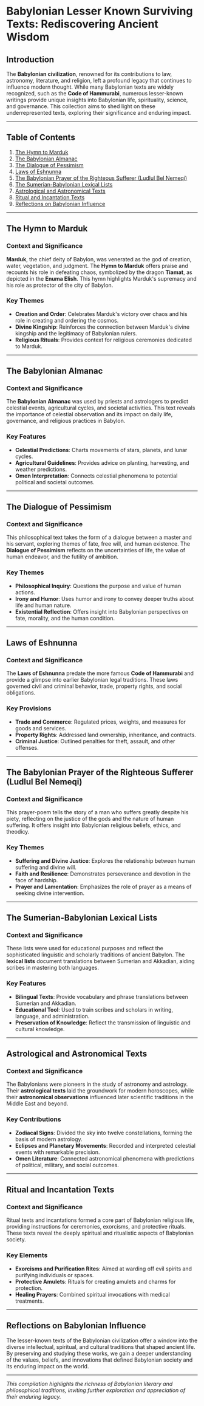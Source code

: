 # Babylonian Lesser Known Surviving Texts: Rediscovering Ancient Wisdom

## Introduction

The **Babylonian civilization**, renowned for its contributions to law, astronomy, literature, and religion, left a profound legacy that continues to influence modern thought. While many Babylonian texts are widely recognized, such as the **Code of Hammurabi**, numerous lesser-known writings provide unique insights into Babylonian life, spirituality, science, and governance. This collection aims to shed light on these underrepresented texts, exploring their significance and enduring impact.

---

## Table of Contents

1. [The Hymn to Marduk](#the-hymn-to-marduk)
2. [The Babylonian Almanac](#the-babylonian-almanac)
3. [The Dialogue of Pessimism](#the-dialogue-of-pessimism)
4. [Laws of Eshnunna](#laws-of-eshnunna)
5. [The Babylonian Prayer of the Righteous Sufferer (Ludlul Bel Nemeqi)](#the-babylonian-prayer-of-the-righteous-sufferer-ludlul-bel-nemeqi)
6. [The Sumerian-Babylonian Lexical Lists](#the-sumerian-babylonian-lexical-lists)
7. [Astrological and Astronomical Texts](#astrological-and-astronomical-texts)
8. [Ritual and Incantation Texts](#ritual-and-incantation-texts)
9. [Reflections on Babylonian Influence](#reflections-on-babylonian-influence)

---

## The Hymn to Marduk

### Context and Significance
**Marduk**, the chief deity of Babylon, was venerated as the god of creation, water, vegetation, and judgment. The **Hymn to Marduk** offers praise and recounts his role in defeating chaos, symbolized by the dragon **Tiamat**, as depicted in the **Enuma Elish**. This hymn highlights Marduk's supremacy and his role as protector of the city of Babylon.

### Key Themes
- **Creation and Order**: Celebrates Marduk's victory over chaos and his role in creating and ordering the cosmos.
- **Divine Kingship**: Reinforces the connection between Marduk's divine kingship and the legitimacy of Babylonian rulers.
- **Religious Rituals**: Provides context for religious ceremonies dedicated to Marduk.

---

## The Babylonian Almanac

### Context and Significance
The **Babylonian Almanac** was used by priests and astrologers to predict celestial events, agricultural cycles, and societal activities. This text reveals the importance of celestial observation and its impact on daily life, governance, and religious practices in Babylon.

### Key Features
- **Celestial Predictions**: Charts movements of stars, planets, and lunar cycles.
- **Agricultural Guidelines**: Provides advice on planting, harvesting, and weather predictions.
- **Omen Interpretation**: Connects celestial phenomena to potential political and societal outcomes.

---

## The Dialogue of Pessimism

### Context and Significance
This philosophical text takes the form of a dialogue between a master and his servant, exploring themes of fate, free will, and human existence. The **Dialogue of Pessimism** reflects on the uncertainties of life, the value of human endeavor, and the futility of ambition.

### Key Themes
- **Philosophical Inquiry**: Questions the purpose and value of human actions.
- **Irony and Humor**: Uses humor and irony to convey deeper truths about life and human nature.
- **Existential Reflection**: Offers insight into Babylonian perspectives on fate, morality, and the human condition.

---

## Laws of Eshnunna

### Context and Significance
The **Laws of Eshnunna** predate the more famous **Code of Hammurabi** and provide a glimpse into earlier Babylonian legal traditions. These laws governed civil and criminal behavior, trade, property rights, and social obligations.

### Key Provisions
- **Trade and Commerce**: Regulated prices, weights, and measures for goods and services.
- **Property Rights**: Addressed land ownership, inheritance, and contracts.
- **Criminal Justice**: Outlined penalties for theft, assault, and other offenses.

---

## The Babylonian Prayer of the Righteous Sufferer (Ludlul Bel Nemeqi)

### Context and Significance
This prayer-poem tells the story of a man who suffers greatly despite his piety, reflecting on the justice of the gods and the nature of human suffering. It offers insight into Babylonian religious beliefs, ethics, and theodicy.

### Key Themes
- **Suffering and Divine Justice**: Explores the relationship between human suffering and divine will.
- **Faith and Resilience**: Demonstrates perseverance and devotion in the face of hardship.
- **Prayer and Lamentation**: Emphasizes the role of prayer as a means of seeking divine intervention.

---

## The Sumerian-Babylonian Lexical Lists

### Context and Significance
These lists were used for educational purposes and reflect the sophisticated linguistic and scholarly traditions of ancient Babylon. The **lexical lists** document translations between Sumerian and Akkadian, aiding scribes in mastering both languages.

### Key Features
- **Bilingual Texts**: Provide vocabulary and phrase translations between Sumerian and Akkadian.
- **Educational Tool**: Used to train scribes and scholars in writing, language, and administration.
- **Preservation of Knowledge**: Reflect the transmission of linguistic and cultural knowledge.

---

## Astrological and Astronomical Texts

### Context and Significance
The Babylonians were pioneers in the study of astronomy and astrology. Their **astrological texts** laid the groundwork for modern horoscopes, while their **astronomical observations** influenced later scientific traditions in the Middle East and beyond.

### Key Contributions
- **Zodiacal Signs**: Divided the sky into twelve constellations, forming the basis of modern astrology.
- **Eclipses and Planetary Movements**: Recorded and interpreted celestial events with remarkable precision.
- **Omen Literature**: Connected astronomical phenomena with predictions of political, military, and social outcomes.

---

## Ritual and Incantation Texts

### Context and Significance
Ritual texts and incantations formed a core part of Babylonian religious life, providing instructions for ceremonies, exorcisms, and protective rituals. These texts reveal the deeply spiritual and ritualistic aspects of Babylonian society.

### Key Elements
- **Exorcisms and Purification Rites**: Aimed at warding off evil spirits and purifying individuals or spaces.
- **Protective Amulets**: Rituals for creating amulets and charms for protection.
- **Healing Prayers**: Combined spiritual invocations with medical treatments.

---

## Reflections on Babylonian Influence

The lesser-known texts of the Babylonian civilization offer a window into the diverse intellectual, spiritual, and cultural traditions that shaped ancient life. By preserving and studying these works, we gain a deeper understanding of the values, beliefs, and innovations that defined Babylonian society and its enduring impact on the world.

---

*This compilation highlights the richness of Babylonian literary and philosophical traditions, inviting further exploration and appreciation of their enduring legacy.*
